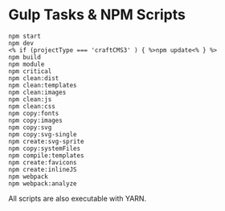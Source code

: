 # Gulp Tasks & NPM Scripts

```shell
npm start
npm dev
<% if (projectType === 'craftCMS3' ) { %>npm update<% } %>
npm build
npm module
npm critical
npm clean:dist
npm clean:templates
npm clean:images
npm clean:js
npm clean:css
npm copy:fonts
npm copy:images
npm copy:svg
npm copy:svg-single
npm create:svg-sprite
npm copy:systemFiles
npm compile:templates
npm create:favicons
npm create:inlineJS
npm webpack
npm webpack:analyze
```

All scripts are also executable with YARN.
